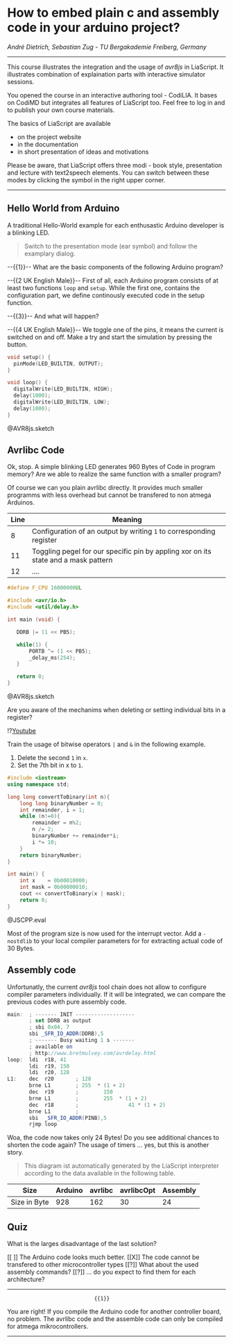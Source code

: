 <!--
author:   Sebastian Zug & André Dietrich 
email:    sebastian.zug@informatik.tu-freiberg.de & andre.dietrich@informatik.tu-freiberg.de 
version:  0.0.6
language: en

narrator: UK English Female

import: https://github.com/LiaTemplates/AVR8js/main/README.md#10
  https://raw.githubusercontent.com/liaTemplates/JSCPP/master/README.md
-->

# How to embed plain c and assembly code in your arduino project?

_André Dietrich, Sebastian Zug - TU Bergakademie Freiberg, Germany_

---------------------

This course illustrates the integration and the usage of _avr8js_ in LiaScript. It illustrates combination of explaination parts with interactive simulator sessions. 

You opened the course in an interactive authoring tool - CodiLIA. It bases on CodiMD but integrates all features of LiaScript too. Feel free to log in and to publish your own course materials. 

The basics of LiaScript are available  

+ on the project website
+ in the documentation
+ in short presentation of ideas and motivations

Please be aware, that LiaScript offers three modi - book style, presentation and lecture with text2speech elements. You can switch between these modes by clicking the symbol in the right upper corner.

---------------------

## Hello World from Arduino

A traditional Hello-World example for each enthusastic Arduino developer is a blinking LED.

> Switch to the presentation mode (ear symbol) and follow the examplary dialog. 

--{{1}}--
What are the basic components of the following Arduino program? 

--{{2 UK English Male}}--
First of all, each Arduino program consists of at least two functions `loop` and `setup`. While the first one, contains the configuration part, we define continously executed code in the setup function.

--{{3}}--
And what will happen? 

--{{4 UK English Male}}--
We toggle one of the pins, it means the current is switched on and off. Make a try and start the simulation by pressing the button.

<div>
<wokwi-led color="red" pin="13" port="B"></wokwi-led>
</div>

```cpp helloWorldinArduino.cpp
void setup() {
  pinMode(LED_BUILTIN, OUTPUT);
}

void loop() {
  digitalWrite(LED_BUILTIN, HIGH);   
  delay(1000); 
  digitalWrite(LED_BUILTIN, LOW); 
  delay(1000);                    
}
```
@AVR8js.sketch


## Avrlibc Code

Ok, stop. A simple blinking LED generates 960 Bytes of Code in program memory? Are we able to realize the same function with a smaller program?

Of course we can you plain avrlibc directly. It provides much smaller programms with less overhead but cannot be transfered to non atmega Arduinos.

| Line | Meaning                                                                            |
| ---- | ---------------------------------------------------------------------------------- |
| 8    | Configuration of an output by writing `1` to corresponding register                |
| 11   | Toggling pegel for our specific pin by appling xor on its state and a mask pattern |
| 12     | ....                                                                         |


<div>
<wokwi-led color="red" pin="13" port="B"></wokwi-led>
<span id="simulation-time"></span>
</div>

```cpp avrc.cpp
#define F_CPU 16000000UL

#include <avr/io.h>
#include <util/delay.h>

int main (void) {

   DDRB |= (1 << PB5);

   while(1) {
       PORTB ^= (1 << PB5);
       _delay_ms(254);
   }

   return 0;
}
```
@AVR8js.sketch

Are you aware of the mechanims when deleting or setting individual bits in a register? 

!?[Youtube](https://www.youtube.com/watch?v=BKzB6gdRyIM)


Train the usage of bitwise operators `|` and `&` in the following example. 

1. Delete the second `1` in `x`.
2. Set the 7th bit in x to `1`.


```cpp  SetAndReset.cpp
#include <iostream>
using namespace std;

long long convertToBinary(int n){
    long long binaryNumber = 0;
    int remainder, i = 1;
    while (n!=0){
        remainder = n%2;
        n /= 2;
        binaryNumber += remainder*i;
        i *= 10;
    }
    return binaryNumber;
}

int main() {
    int x    = 0b00010000;
    int mask = 0b00000010;
    cout << convertToBinary(x | mask);
    return 0;
}
```
@JSCPP.eval

Most of the program size is now used for the interrupt vector. Add a `-nostdlib` to your local compiler parameters for for extracting actual code of 30 Bytes.

## Assembly code

Unfortunatly, the current _avr8js_ tool chain does not allow to configure compiler parameters individually. If it will be integrated, we can compare the previous codes with pure assembly code.

```as
main:  ; ------- INIT -------------------
       ; set DDRB as output 
       ; sbi 0x04, 7               
       sbi _SFR_IO_ADDR(DDRB),5    
       ; ------- Busy waiting 1 s -------
       ; available on 
       ; http://www.bretmulvey.com/avrdelay.html
loop:  ldi  r18, 41
       ldi  r19, 150
       ldi  r20, 128
L1:    dec  r20       ; 128
       brne L1        ; 255  * (1 + 2)
       dec  r19       ;        150   
       brne L1        ;        255  * (1 + 2)
       dec  r18       ;                41 * (1 + 2)
       brne L1        ;        
       sbi  _SFR_IO_ADDR(PINB),5
       rjmp loop          
```

Woa, the code now takes only 24 Bytes! Do you see additional chances to shorten the code again? The usage of timers ... yes, but this is another story.

> This diagram ist automatically generated by the LiaScript interpreter according to the data available in the following table.

<!-- data-show data-type="barchart" -->
|   Size         | Arduino | avrlibc | avrlibcOpt | Assembly |
| ------------ | ------- | ------- | ---------- | -------- |
| Size in Byte | 928     | 162     | 30         | 24       |

## Quiz

What is the larges disadvantage of the last solution?

[[ ]] The Arduino code looks much better.
[[X]] The code cannot be transfered to other microcontroller types
[[?]] What about the used assembly commands? 
[[?]] ... do you expect to find them for each architecture?
***********************************************************************

                                {{1}}
You are right! If you compile the Arduino code for another controller board, no problem. The avrlibc code and the assemble code can only be compiled for atmega mikrocontrollers.

***********************************************************************
